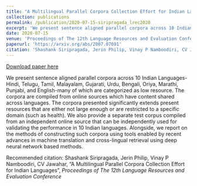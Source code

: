 ```yaml
---
title: "A Multilingual Parallel Corpora Collection Effort for Indian Languages"
collection: publications
permalink: /publication/2020-07-15-siripragada_lrec2020
excerpt: 'We present sentence aligned parallel corpora across 10 Indian Languages-Hindi, Telugu, Tamil, Malayalam, Gujarati, Urdu, Bengali, Oriya, Marathi, Punjabi, and English-many of which are categorized as low resource. The corpora are compiled from online sources which have content shared across languages. The corpora presented significantly extends present resources that are either not large enough or are restricted to a specific domain (such as health). We also provide a separate test corpus compiled from an independent online source that can be independently used for validating the performance in 10 Indian languages. Alongside, we report on the methods of constructing such corpora using tools enabled by recent advances in machine translation and cross-lingual retrieval using deep neural network based methods.'
date: 2020-07-15
venue: 'Proceedings of The 12th Language Resources and Evaluation Conference (LREC)'
paperurl: 'https://arxiv.org/abs/2007.07691'
citation: 'Shashank Siripragada, Jerin Philip, Vinay P Namboodiri, CV Jawahar, “A Multilingual Parallel Corpora Collection Effort for Indian Languages”, <i>Proceedings of The 12th Language Resources and Evaluation Conference</i>'
---
```


<a href='https://arxiv.org/abs/2007.07691'>Download paper here</a>

We present sentence aligned parallel corpora across 10 Indian Languages-Hindi, Telugu, Tamil, Malayalam, Gujarati, Urdu, Bengali, Oriya, Marathi, Punjabi, and English-many of which are categorized as low resource. The corpora are compiled from online sources which have content shared across languages. The corpora presented significantly extends present resources that are either not large enough or are restricted to a specific domain (such as health). We also provide a separate test corpus compiled from an independent online source that can be independently used for validating the performance in 10 Indian languages. Alongside, we report on the methods of constructing such corpora using tools enabled by recent advances in machine translation and cross-lingual retrieval using deep neural network based methods.

Recommended citation: Shashank Siripragada, Jerin Philip, Vinay P Namboodiri, CV Jawahar, “A Multilingual Parallel Corpora Collection Effort for Indian Languages”, <i>Proceedings of The 12th Language Resources and Evaluation Conference</i>